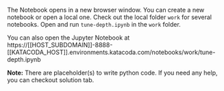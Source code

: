 The Notebook opens in a new browser window. You can create a new notebook or open a local one. Check out the local folder `work` for several notebooks. Open and run `tune-depth.ipynb` in the `work` folder.

You can also open the Jupyter Notebook at https://[[HOST_SUBDOMAIN]]-8888-[[KATACODA_HOST]].environments.katacoda.com/notebooks/work/tune-depth.ipynb

**Note:**
There are placeholder(s) to write python code. If you need any help, you can checkout solution tab.
